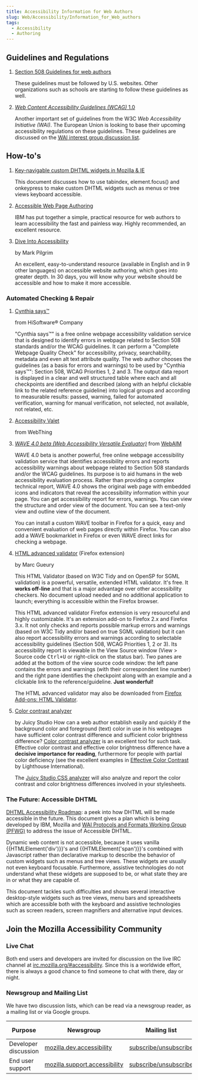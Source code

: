 ```yaml
---
title: Accessibility Information for Web Authors
slug: Web/Accessibility/Information_for_Web_authors
tags:
  - Accessibility
  - Authoring
---
```

## Guidelines and Regulations

1. [Section 508 Guidelines for web authors](https://www.section508.gov/index.cfm?FuseAction=Content&#x26;ID=12#Web)

    These guidelines must be followed by U.S. websites. Other organizations such as schools are starting to follow these guidelines as well.

2. [<dfn>Web Content Accessibility Guidelines (WCAG)</dfn> 1.0](https://www.w3.org/TR/WAI-WEBCONTENT/)

    Another important set of guidelines from the W3C _Web Accessibility Initiative (WAI)_. The European Union is looking to base their upcoming accessibility regulations on these guidelines. These guidelines are discussed on the [<abbr title="Web Accessibility Initiative">WAI</abbr> interest group discussion list](https://www.w3.org/WAI/IG/).

## How-to's

1. [Key-navigable custom DHTML widgets in Mozilla & IE](https://web.archive.org/web/20081001203400/https://developer.mozilla.org/En/Key-navigable_custom_DHTML_widgets)

    This document discusses how to use tabindex, element.focus() and onkeypress to make custom DHTML widgets such as menus or tree views keyboard accessible.

2. [Accessible Web Page Authoring](https://www.ibm.com/able/guidelines/web/accessweb.html)

    IBM has put together a simple, practical resource for web authors to learn accessibility the fast and painless way. Highly recommended, an excellent resource.

3. [Dive Into Accessibility](http://diveintoaccessibility.org/)

    by Mark Pilgrim

    An excellent, easy-to-understand resource (available in English and in 9 other languages) on accessible website authoring, which goes into greater depth. In 30 days, you will know why your website should be accessible and how to make it more accessible.

### Automated Checking & Repair

1. [Cynthia says™](https://www.contentquality.com/)

    from HiSoftware® Company

    "Cynthia says™" is a free online webpage accessibility validation service that is designed to identify errors in webpage related to Section 508 standards and/or the WCAG guidelines. It can perform a "Complete Webpage Quality Check" for accessibility, privacy, searchability, metadata and even alt text attribute quality. The web author chooses the guidelines (as a basis for errors and warnings) to be used by "Cynthia says™": Section 508, WCAG Priorities 1, 2 and 3. The output data report is displayed in a clear and well structured table where each and all checkpoints are identified and described (along with an helpful clickable link to the related reference guideline) into logical groups and according to measurable results: passed, warning, failed for automated verification, warning for manual verification, not selected, not available, not related, etc.

2. [Accessibility Valet](http://valet.webthing.com/access/url.html)

    from WebThing

3. [<dfn>WAVE 4.0 beta (Web Accessibility Versatile Evaluator)</dfn>](https://wave.webaim.org/) from [WebAIM](https://webaim.org/)

    WAVE 4.0 beta is another powerful, free online webpage accessibility validation service that identifies accessibility errors and reports accessibility warnings about webpage related to Section 508 standards and/or the WCAG guidelines. Its purpose is to aid humans in the web accessibility evaluation process. Rather than providing a complex technical report, WAVE 4.0 shows the original web page with embedded icons and indicators that reveal the accessibility information within your page. You can get accessibility report for errors, warnings. You can view the structure and order view of the document. You can see a text-only view and outline view of the document.

    You can install a custom WAVE toolbar in Firefox for a quick, easy and convenient evaluation of web pages directly within Firefox. You can also add a WAVE bookmarklet in Firefox or even WAVE direct links for checking a webpage.

4. [HTML advanced validator](http://users.skynet.be/mgueury/mozilla/index.html) (Firefox extension)</a>

    by Marc Gueury

    This HTML Validator (based on W3C Tidy and on OpenSP for SGML validation) is a powerful, versatile, extended HTML validator. It's free. It **works off-line** and that is a major advantage over other accessibility checkers. No document upload needed and no additional application to launch; everything is accessible within the Firefox browser.

    This HTML advanced validator Firefox extension is very resourceful and highly customizable. It's an extension add-on to Firefox 2.x and Firefox 3.x. It not only checks and reports possible markup errors and warnings (based on W3C Tidy and/or based on true SGML validation) but it can also report accessibility errors and warnings according to selectable accessibility guidelines (Section 508, WCAG Priorities 1, 2 or 3). Its accessibility report is viewable in the View Source window (View > Source code <kbd>Ctrl+U</kbd> or right-click on the status bar). Two panes are added at the bottom of the view source code window: the left pane contains the errors and warnings (with their correspondent line number) and the right pane identifies the checkpoint along with an example and a clickable link to the reference/guideline. **Just wonderful!**

    The HTML advanced validator may also be downloaded from [Firefox Add-ons: HTML Validator](https://addons.mozilla.org/en-US/firefox/addon/html-validator/).

5. [Color contrast analyzer](https://juicystudio.com/services/colourcontrast.php#contrast)

    by Juicy Studio
    How can a web author establish easily and quickly if the background color and foreground (text) color in use in his webpages have sufficient color contrast difference and sufficient color brightness difference? [Color contrast analyzer](https://juicystudio.com/services/colourcontrast.php#contrast) is an excellent tool for such task. Effective color contrast and effective color brightness difference have a **decisive importance for reading**, furthermore for people with partial color deficiency (see the excellent examples in [Effective Color Contrast](https://lighthouseguild.org/effective-color-contrast-and-making-text-legible/) by Lighthouse International).

    The [Juicy Studio CSS analyzer](https://juicystudio.com/services/csstest.php) will also analyze and report the color contrast and color brightness differences involved in your stylesheets.

### The Future: Accessible DHTML

[DHTML Accessibility Roadmap](/en-US/docs/Web/Accessibility/ARIA): a peek into how DHTML will be made accessible in the future. This document gives a plan which is being developed by IBM, Mozilla and [WAI Protocols and Formats Working Group (PFWG)](https://www.w3.org/WAI/PF/) to address the issue of Accessible DHTML.

Dynamic web content is not accessible, because it uses vanilla {{HTMLElement('div')}}'s and {{HTMLElement('span')}}'s combined with Javascript rather than declarative markup to describe the behavior of custom widgets such as menus and tree views. These widgets are usually not even keyboard focusable. Furthermore, assistive technologies do not understand what these widgets are supposed to be, or what state they are in or what they are capable of.

This document tackles such difficulties and shows several interactive desktop-style widgets such as tree views, menu bars and spreadsheets which are accessible both with the keyboard and assistive technologies such as screen readers, screen magnifiers and alternative input devices.

## Join the Mozilla Accessibility Community

### Live Chat

Both end users and developers are invited for discussion on the live IRC channel at [irc.mozilla.org/#accessibility](irc://moznet/%23accessibility). Since this is a worldwide effort, there is always a good chance to find someone to chat with there, day or night.

### Newsgroup and Mailing List

We have two discussion lists, which can be read via a newsgroup reader, as a mailing list or via Google groups.

| Purpose              | Newsgroup                                                                              | Mailing list                                                                      | Google group                                                                  |
| -------------------- | -------------------------------------------------------------------------------------- | --------------------------------------------------------------------------------- | ----------------------------------------------------------------------------- |
| Developer discussion | [mozilla.dev.accessibility](news://news.mozilla.org/mozilla.dev.accessibility)         | [subscribe/unsubscribe](https://lists.mozilla.org/listinfo/dev-accessibility)     | [Google group](https://groups.google.com/d/forum/mozilla.dev.accessibility)     |
| End user support     | [mozilla.support.accessibility](news://news.mozilla.org/mozilla.support.accessibility) | [subscribe/unsubscribe](https://lists.mozilla.org/listinfo/support-accessibility) | [Google group](https://groups.google.com/d/forum/mozilla.support.accessibility) |
